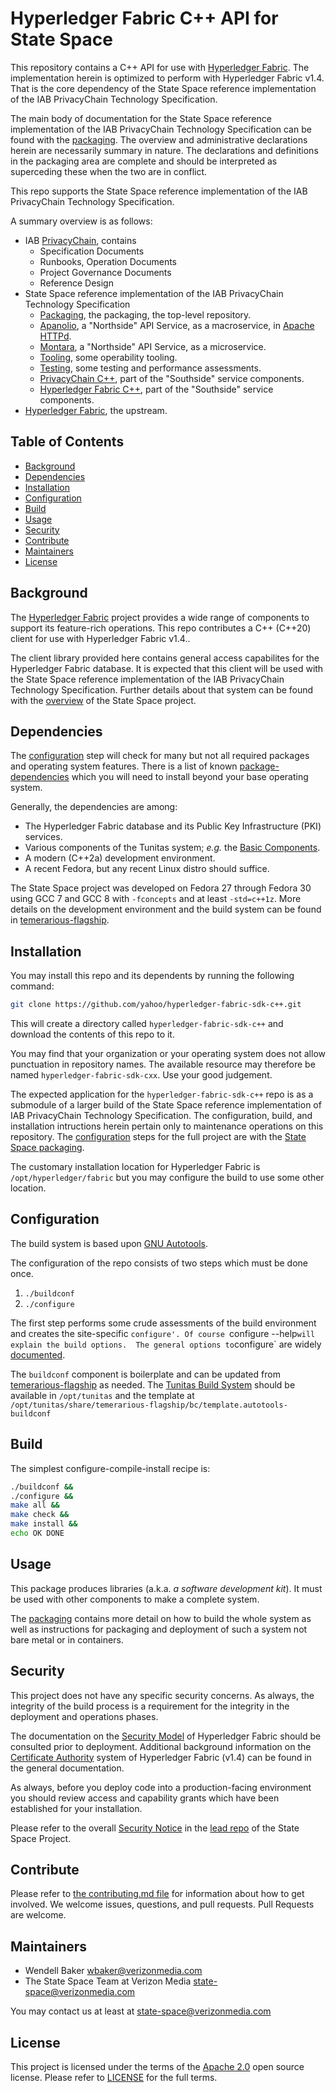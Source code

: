 # Hyperledger Fabric C++ API for State Space

This repository contains a C++ API for use with [Hyperledger Fabric](https://github.com/hyperledger/fabric).  The implementation herein is optimized to perform with Hyperledger Fabric v1.4.  That is the core dependency of the State Space reference implementation of the IAB PrivacyChain Technology Specification.

The main body of documentation for the State Space reference implementation of the IAB PrivacyChain Technology Specification can be found with the [packaging](https://github.com/yahoo/state-space-packaging]).  The overview and administrative declarations herein are necessarily summary in nature. The declarations and definitions in the packaging area are complete and should be interpreted as superceding these when the two are in conflict.

This repo supports the State Space reference implementation of the IAB PrivacyChain Technology Specification.

A summary overview is as follows:
* IAB [PrivacyChain](https://github.com/InteractiveAdvertisingBureau/PrivacyChain), contains
    * Specification Documents
    * Runbooks, Operation Documents
    * Project Governance Documents
    * Reference Design
* State Space reference implementation of the IAB PrivacyChain Technology Specification
    * [Packaging](https://github.com/yahoo/state-space-packaging), the packaging, the top-level repository.
    * [Apanolio](https://github.com/yahoo/tunitas-apanolio), a "Northside" API Service, as a macroservice, in [Apache HTTPd](https://httpd.apache.org/).
    * [Montara](https://github.com/yahoo/tunitas-montara), a "Northside" API Service, as a microservice.
    * [Tooling](https://github.com/yahoo/state-space-tooling), some operability tooling.
    * [Testing](https://github.com/yahoo/state-space-testing), some testing and performance assessments.
    * [PrivacyChain C++](https://github.com/yahoo/PrivacyChain-sdk-cxx), part of the "Southside" service components.
    * [Hyperledger Fabric C++](https://github.com/yahoo/hyperledger-fabric-sdk-cxx), part of the "Southside" service components.
* [Hyperledger Fabric](https://github.com/hyperledger/fabric), the upstream.

## Table of Contents

- [Background](#background)
- [Dependencies](#dependencies)
- [Installation](#installation)
- [Configuration](#configuration)
- [Build](#build)
- [Usage](#usage)
- [Security](#security)
- [Contribute](#contribute)
- [Maintainers](#maintainers)
- [License](#license)

## Background

The [Hyperledger Fabric](https://www.hyperledger.org/projects/fabric) project provides a wide range of components to support its feature-rich operations.  This repo contributes a C++ (C++20) client for use with Hyperledger Fabric v1.4..

The client library provided here contains general access capabilites for the Hyperledger Fabric database.  It is expected that this client will be used with the State Space reference implementation of the IAB PrivacyChain Technology Specification.  Further details about that system can be found with the [overview](https://github.com/yahoo/state-space-packaging]) of the State Space project.

## Dependencies

The [configuration](#configuration) step will check for many but not all required packages and operating system features.  There is a list of known [package-dependencies](https://github.com/yahoo/hyperledger-fabric-sdk-c++/blob/master/PACKAGES.md) which you will need to install beyond your base operating system.

Generally, the dependencies are among:
- The Hyperledger Fabric database and its Public Key Infrastructure (PKI) services.
- Various components of the Tunitas system; <em>e.g.</em> the [Basic Components](https://github.com/yahoo/tunitas-basic).
- A modern (C++2a) development environment.
- A recent Fedora, but any recent Linux distro should suffice.

The State Space project was developed on Fedora 27 through Fedora 30 using GCC 7 and GCC 8 with `-fconcepts` and at least `-std=c++1z`.  More details on the development environment and the build system can be found in [temerarious-flagship](https://github.com/yahoo/temerarious-flagship/blob/master/README.md).

## Installation

You may install this repo and its dependents by running the following command:

``` bash
git clone https://github.com/yahoo/hyperledger-fabric-sdk-c++.git
```

This will create a directory called `hyperledger-fabric-sdk-c++` and download the contents of this repo to it.

You may find that your organization or your operating system does not allow punctuation in repository names.  The available resource may therefore be named `hyperledger-fabric-sdk-cxx`.  Use your good judgement.

The expected application for the `hyperledger-fabric-sdk-c++` repo is as a submodule of a larger build of the State Space reference implementation of IAB PrivacyChain Technology Specification.  The configuration, build, and installation intructions herein pertain only to maintenance operations on this repository.  The [configuration](https://github.com/yahoo/state-space-packaging/blob/master/README.md#Configuration) steps for the full project are with the [State Space packaging](https://github.com/yahoo/state-space-packaging).

The customary installation location for Hyperledger Fabric is `/opt/hyperledger/fabric` but you may configure the build to use some other location.

## Configuration

The build system is based upon [GNU Autotools](https://www.gnu.org/software/automake/manual/html_node/index.html).

The configuration of the repo consists of two steps which must be done once.
1. `./buildconf`
2. `./configure`

The first step performs some crude assessments of the build environment and creates the site-specific `configure'. Of course `configure --help` will explain the build options.  The general options to `configure` are widely [documented](https://www.gnu.org/prep/standards/html_node/Configuration.html).

The `buildconf` component is boilerplate and can be updated from [temerarious-flagship](https://github.com/yahoo/temerarious-flagship/blob/master/bc/template.autotools-buildconf) as needed.  The [Tunitas Build System](https://github.com/yahoo/temerarious-flagship) should be available in `/opt/tunitas` and the template at `/opt/tunitas/share/temerarious-flagship/bc/template.autotools-buildconf`

## Build

The simplest configure-compile-install recipe is:

``` bash
./buildconf &&
./configure &&
make all &&
make check &&
make install &&
echo OK DONE
```

## Usage

This package produces libraries (a.k.a. <em>a software development kit</em>).  It must be used with other components to make a complete system.

The [packaging](https://github.com/yahoo/state-space-packaging]) contains more detail on how to build the whole system as well as instructions for packaging and deployment of such a system not bare metal or in containers.

## Security

This project does not have any specific security concerns.  As always, the integrity of the build process is a requirement for the integrity in the deployment and operations phases.

The documentation on the [Security Model](https://hyperledger-fabric.readthedocs.io/en/release-1.4/security_model.html) of Hyperledger Fabric should be consulted prior to deployment. Additional background information on the [Certificate Authority](https://hyperledger-fabric-ca.readthedocs.io/en/release-1.4/) system of Hyperledger Fabric (v1.4) can be found in the general documentation.

As always, before you deploy code into a production-facing environment you should review access and capability grants which have been established for your installation.

Please refer to the overall [Security Notice](https://github.com/yahoo/state-space-packaging/blob/master/README.md#Security) in the [lead repo](https://github.com/yahoo/state-space-packaging) of the State Space Project.

## Contribute

Please refer to [the contributing.md file](Contributing.md) for information about how to get involved. We welcome issues, questions, and pull requests. Pull Requests are welcome.

## Maintainers
- Wendell Baker <wbaker@verizonmedia.com>
- The State Space Team at Verizon Media <state-space@verizonmedia.com>

You may contact us at least at <state-space@verizonmedia.com>

## License

This project is licensed under the terms of the [Apache 2.0](LICENSE-Apache-2.0) open source license. Please refer to [LICENSE](LICENSE) for the full terms.
